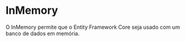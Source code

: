 # InMemory
O InMemory permite que o Entity Framework Core seja usado com um banco de dados em memória.
